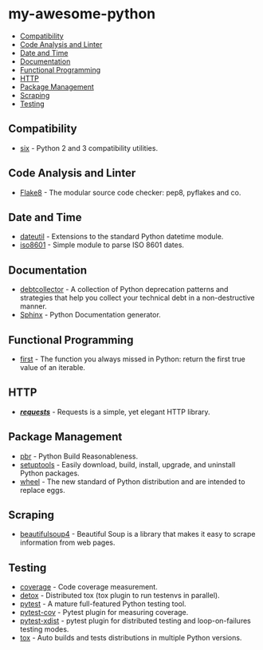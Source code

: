 # my-awesome-python

- [Compatibility](#compatibility)
- [Code Analysis and Linter](#code-analysis-and-linter)
- [Date and Time](#date-and-time)
- [Documentation](#documentation)
- [Functional Programming](#functional-programming)
- [HTTP](#http)
- [Package Management](#package-management)
- [Scraping](#scraping)
- [Testing](#testing)

## Compatibility

- [six](https://pypi.org/project/six/) - Python 2 and 3 compatibility utilities.

## Code Analysis and Linter

- [Flake8](https://pypi.org/project/flake8/) - The modular source code checker: pep8, pyflakes and co.

## Date and Time

- [dateutil](https://github.com/dateutil/dateutil) - Extensions to the standard Python datetime module.
- [iso8601](https://pypi.org/project/iso8601/) - Simple module to parse ISO 8601 dates.

## Documentation

- [debtcollector](https://pypi.org/project/debtcollector/) - A collection of Python deprecation patterns and strategies that help you collect your technical debt in a non-destructive manner.
- [Sphinx](https://www.sphinx-doc.org/en/master/) - Python Documentation generator.

## Functional Programming

- [first](https://github.com/hynek/first/) - The function you always missed in Python: return the first true value of an iterable.

## HTTP

- [***requests***](https://github.com/psf/requests) - Requests is a simple, yet elegant HTTP library.

## Package Management

- [pbr](https://pypi.org/project/pbr/) - Python Build Reasonableness.
- [setuptools](https://pypi.org/project/setuptools/) - Easily download, build, install, upgrade, and uninstall Python packages.
- [wheel](https://pythonwheels.com/) - The new standard of Python distribution and are intended to replace eggs.

## Scraping

- [beautifulsoup4](https://pypi.org/project/beautifulsoup4/) - Beautiful Soup is a library that makes it easy to scrape information from web pages.

## Testing

- [coverage](https://python.libhunt.com/coveragepy-alternatives) - Code coverage measurement.
- [detox](https://github.com/tox-dev/detox) - Distributed tox (tox plugin to run testenvs in parallel).
- [pytest](http://pytest.org/latest/) - A mature full-featured Python testing tool.
- [pytest-cov](https://pypi.org/project/pytest-cov/) - Pytest plugin for measuring coverage.
- [pytest-xdist](https://github.com/pytest-dev/pytest-xdist) - pytest plugin for distributed testing and loop-on-failures testing modes.
- [tox](https://python.libhunt.com/tox-alternatives) - Auto builds and tests distributions in multiple Python versions.
